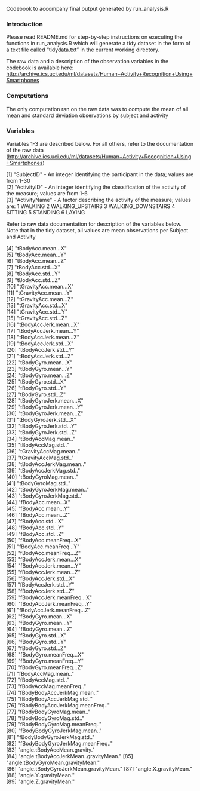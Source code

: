 Codebook to accompany final output generated by run_analysis.R

### Introduction
 
Please read README.md for step-by-step instructions on executing the functions in run_analysis.R which will generate a tidy dataset in the form of a text file called “tidydata.txt” in the current working directory. 

The raw data and a description of the observation variables in the codebook is available here: http://archive.ics.uci.edu/ml/datasets/Human+Activity+Recognition+Using+Smartphones 
 
### Computations

The only computation ran on the raw data was to compute the mean of all mean and standard deviation observations by subject and activity

### Variables

Variables 1-3 are described below.  For all others, refer to the documentation of the raw data (http://archive.ics.uci.edu/ml/datasets/Human+Activity+Recognition+Using+Smartphones)

 [1] "SubjectID"  - An integer identifying the participant in the data; values are from 1-30                         
 [2] "ActivityID" - An integer identifying the classification of the activity of the measure; values are from 1-6                         
 [3] "ActivityName" - A factor describing the activity of the measure; values are:
	1 WALKING
	2 WALKING_UPSTAIRS
	3 WALKING_DOWNSTAIRS
	4 SITTING
	5 STANDING
	6 LAYING

Refer to raw data documentation for description of the variables below.  Note that in the tidy dataset, all values are mean observations per Subject and Activity
                        
 [4] "tBodyAcc.mean...X"                   
 [5] "tBodyAcc.mean...Y"                   
 [6] "tBodyAcc.mean...Z"                   
 [7] "tBodyAcc.std...X"                    
 [8] "tBodyAcc.std...Y"                    
 [9] "tBodyAcc.std...Z"                    
[10] "tGravityAcc.mean...X"                
[11] "tGravityAcc.mean...Y"                
[12] "tGravityAcc.mean...Z"                
[13] "tGravityAcc.std...X"                 
[14] "tGravityAcc.std...Y"                 
[15] "tGravityAcc.std...Z"                 
[16] "tBodyAccJerk.mean...X"               
[17] "tBodyAccJerk.mean...Y"               
[18] "tBodyAccJerk.mean...Z"               
[19] "tBodyAccJerk.std...X"                
[20] "tBodyAccJerk.std...Y"                
[21] "tBodyAccJerk.std...Z"                
[22] "tBodyGyro.mean...X"                  
[23] "tBodyGyro.mean...Y"                  
[24] "tBodyGyro.mean...Z"                  
[25] "tBodyGyro.std...X"                   
[26] "tBodyGyro.std...Y"                   
[27] "tBodyGyro.std...Z"                   
[28] "tBodyGyroJerk.mean...X"              
[29] "tBodyGyroJerk.mean...Y"              
[30] "tBodyGyroJerk.mean...Z"              
[31] "tBodyGyroJerk.std...X"               
[32] "tBodyGyroJerk.std...Y"               
[33] "tBodyGyroJerk.std...Z"               
[34] "tBodyAccMag.mean.."                  
[35] "tBodyAccMag.std.."                   
[36] "tGravityAccMag.mean.."               
[37] "tGravityAccMag.std.."                
[38] "tBodyAccJerkMag.mean.."              
[39] "tBodyAccJerkMag.std.."               
[40] "tBodyGyroMag.mean.."                 
[41] "tBodyGyroMag.std.."                  
[42] "tBodyGyroJerkMag.mean.."             
[43] "tBodyGyroJerkMag.std.."              
[44] "fBodyAcc.mean...X"                   
[45] "fBodyAcc.mean...Y"                   
[46] "fBodyAcc.mean...Z"                   
[47] "fBodyAcc.std...X"                    
[48] "fBodyAcc.std...Y"                    
[49] "fBodyAcc.std...Z"                    
[50] "fBodyAcc.meanFreq...X"               
[51] "fBodyAcc.meanFreq...Y"               
[52] "fBodyAcc.meanFreq...Z"               
[53] "fBodyAccJerk.mean...X"               
[54] "fBodyAccJerk.mean...Y"               
[55] "fBodyAccJerk.mean...Z"               
[56] "fBodyAccJerk.std...X"                
[57] "fBodyAccJerk.std...Y"                
[58] "fBodyAccJerk.std...Z"                
[59] "fBodyAccJerk.meanFreq...X"           
[60] "fBodyAccJerk.meanFreq...Y"           
[61] "fBodyAccJerk.meanFreq...Z"           
[62] "fBodyGyro.mean...X"                  
[63] "fBodyGyro.mean...Y"                  
[64] "fBodyGyro.mean...Z"                  
[65] "fBodyGyro.std...X"                   
[66] "fBodyGyro.std...Y"                   
[67] "fBodyGyro.std...Z"                   
[68] "fBodyGyro.meanFreq...X"              
[69] "fBodyGyro.meanFreq...Y"              
[70] "fBodyGyro.meanFreq...Z"              
[71] "fBodyAccMag.mean.."                  
[72] "fBodyAccMag.std.."                   
[73] "fBodyAccMag.meanFreq.."              
[74] "fBodyBodyAccJerkMag.mean.."          
[75] "fBodyBodyAccJerkMag.std.."           
[76] "fBodyBodyAccJerkMag.meanFreq.."      
[77] "fBodyBodyGyroMag.mean.."             
[78] "fBodyBodyGyroMag.std.."              
[79] "fBodyBodyGyroMag.meanFreq.."         
[80] "fBodyBodyGyroJerkMag.mean.."         
[81] "fBodyBodyGyroJerkMag.std.."          
[82] "fBodyBodyGyroJerkMag.meanFreq.."     
[83] "angle.tBodyAccMean.gravity."         
[84] "angle.tBodyAccJerkMean..gravityMean."
[85] "angle.tBodyGyroMean.gravityMean."    
[86] "angle.tBodyGyroJerkMean.gravityMean."
[87] "angle.X.gravityMean."                
[88] "angle.Y.gravityMean."                
[89] "angle.Z.gravityMean."


